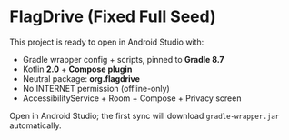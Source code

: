 # FlagDrive (Fixed Full Seed)

This project is ready to open in Android Studio with:
- Gradle wrapper config + scripts, pinned to **Gradle 8.7**
- Kotlin **2.0** + **Compose plugin**
- Neutral package: **org.flagdrive**
- No INTERNET permission (offline-only)
- AccessibilityService + Room + Compose + Privacy screen

Open in Android Studio; the first sync will download `gradle-wrapper.jar` automatically.
